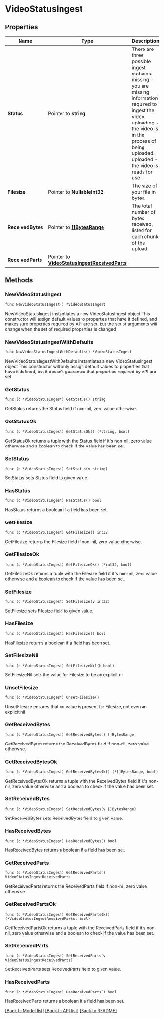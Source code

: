 # VideoStatusIngest

## Properties

Name | Type | Description | Notes
------------ | ------------- | ------------- | -------------
**Status** | Pointer to **string** | There are three possible ingest statuses. missing - you are missing information required to ingest the video. uploading - the video is in the process of being uploaded. uploaded - the video is ready for use. | [optional] 
**Filesize** | Pointer to **NullableInt32** | The size of your file in bytes. | [optional] 
**ReceivedBytes** | Pointer to [**[]BytesRange**](BytesRange.md) | The total number of bytes received, listed for each chunk of the upload. | [optional] 
**ReceivedParts** | Pointer to [**VideoStatusIngestReceivedParts**](VideoStatusIngestReceivedParts.md) |  | [optional] 

## Methods

### NewVideoStatusIngest

`func NewVideoStatusIngest() *VideoStatusIngest`

NewVideoStatusIngest instantiates a new VideoStatusIngest object
This constructor will assign default values to properties that have it defined,
and makes sure properties required by API are set, but the set of arguments
will change when the set of required properties is changed

### NewVideoStatusIngestWithDefaults

`func NewVideoStatusIngestWithDefaults() *VideoStatusIngest`

NewVideoStatusIngestWithDefaults instantiates a new VideoStatusIngest object
This constructor will only assign default values to properties that have it defined,
but it doesn't guarantee that properties required by API are set

### GetStatus

`func (o *VideoStatusIngest) GetStatus() string`

GetStatus returns the Status field if non-nil, zero value otherwise.

### GetStatusOk

`func (o *VideoStatusIngest) GetStatusOk() (*string, bool)`

GetStatusOk returns a tuple with the Status field if it's non-nil, zero value otherwise
and a boolean to check if the value has been set.

### SetStatus

`func (o *VideoStatusIngest) SetStatus(v string)`

SetStatus sets Status field to given value.

### HasStatus

`func (o *VideoStatusIngest) HasStatus() bool`

HasStatus returns a boolean if a field has been set.

### GetFilesize

`func (o *VideoStatusIngest) GetFilesize() int32`

GetFilesize returns the Filesize field if non-nil, zero value otherwise.

### GetFilesizeOk

`func (o *VideoStatusIngest) GetFilesizeOk() (*int32, bool)`

GetFilesizeOk returns a tuple with the Filesize field if it's non-nil, zero value otherwise
and a boolean to check if the value has been set.

### SetFilesize

`func (o *VideoStatusIngest) SetFilesize(v int32)`

SetFilesize sets Filesize field to given value.

### HasFilesize

`func (o *VideoStatusIngest) HasFilesize() bool`

HasFilesize returns a boolean if a field has been set.

### SetFilesizeNil

`func (o *VideoStatusIngest) SetFilesizeNil(b bool)`

 SetFilesizeNil sets the value for Filesize to be an explicit nil

### UnsetFilesize
`func (o *VideoStatusIngest) UnsetFilesize()`

UnsetFilesize ensures that no value is present for Filesize, not even an explicit nil
### GetReceivedBytes

`func (o *VideoStatusIngest) GetReceivedBytes() []BytesRange`

GetReceivedBytes returns the ReceivedBytes field if non-nil, zero value otherwise.

### GetReceivedBytesOk

`func (o *VideoStatusIngest) GetReceivedBytesOk() (*[]BytesRange, bool)`

GetReceivedBytesOk returns a tuple with the ReceivedBytes field if it's non-nil, zero value otherwise
and a boolean to check if the value has been set.

### SetReceivedBytes

`func (o *VideoStatusIngest) SetReceivedBytes(v []BytesRange)`

SetReceivedBytes sets ReceivedBytes field to given value.

### HasReceivedBytes

`func (o *VideoStatusIngest) HasReceivedBytes() bool`

HasReceivedBytes returns a boolean if a field has been set.

### GetReceivedParts

`func (o *VideoStatusIngest) GetReceivedParts() VideoStatusIngestReceivedParts`

GetReceivedParts returns the ReceivedParts field if non-nil, zero value otherwise.

### GetReceivedPartsOk

`func (o *VideoStatusIngest) GetReceivedPartsOk() (*VideoStatusIngestReceivedParts, bool)`

GetReceivedPartsOk returns a tuple with the ReceivedParts field if it's non-nil, zero value otherwise
and a boolean to check if the value has been set.

### SetReceivedParts

`func (o *VideoStatusIngest) SetReceivedParts(v VideoStatusIngestReceivedParts)`

SetReceivedParts sets ReceivedParts field to given value.

### HasReceivedParts

`func (o *VideoStatusIngest) HasReceivedParts() bool`

HasReceivedParts returns a boolean if a field has been set.


[[Back to Model list]](../README.md#documentation-for-models) [[Back to API list]](../README.md#documentation-for-api-endpoints) [[Back to README]](../README.md)



